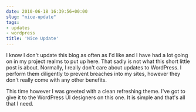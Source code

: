 ```yaml
---
date: 2010-06-18 16:39:56+00:00
slug: "nice-update"
tags:
- updates
- wordpress
title: 'Nice Update'
---
```


I know I don't update this blog as often as I'd like and I have had a lot going
on in my project realms to put up here. That sadly is not what this short
little post is about. Normally, I really don't care about updates to WordPress.
I perform them diligently to prevent breaches into my sites, however they don't
really come with any other benefits.

This time however I was greeted with a clean refreshing theme. I've got to give
it to the WordPress UI designers on this one. It is simple and that's all that
I need.
